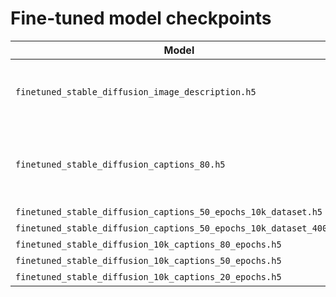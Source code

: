 # Fine-tuned model checkpoints

| Model | Description | Link |
|--------|----------|------|
| `finetuned_stable_diffusion_image_description.h5` | fine-tuned on cartoon description for 80 epochs | [Link](https://drive.google.com/file/d/1RE8uF57qyZ4w-ysvxUg6YF5afa2mcnPj/view?usp=share_link) |
| `finetuned_stable_diffusion_captions_80.h5` | fine-tuned on top-ranked cartoon captions for 80 epochs | [Link](https://drive.google.com/file/d/1b_yzmGJb9c4ufTRy2XaX3Spn1V9uomQN/view?usp=share_link) |
| `finetuned_stable_diffusion_captions_50_epochs_10k_dataset.h5` | | [Link](https://drive.google.com/file/d/1b_yzmGJb9c4ufTRy2XaX3Spn1V9uomQN/view?usp=share_link) |
| `finetuned_stable_diffusion_captions_50_epochs_10k_dataset_400.h5` | | [Link](https://drive.google.com/file/d/1b_yzmGJb9c4ufTRy2XaX3Spn1V9uomQN/view?usp=share_link) |
| `finetuned_stable_diffusion_10k_captions_80_epochs.h5` | | [Link](https://drive.google.com/file/d/1b_yzmGJb9c4ufTRy2XaX3Spn1V9uomQN/view?usp=share_link) |
| `finetuned_stable_diffusion_10k_captions_50_epochs.h5` | | [Link](https://drive.google.com/file/d/1tHLMOjOLlTDS2MM_AuCpJ-lEqtRJ8O4g/view?usp=share_link) |
| `finetuned_stable_diffusion_10k_captions_20_epochs.h5` | | [Link](https://drive.google.com/file/d/1HGh4Ddwn1xpJRQfeYHWdptnKae67DqRc/view?usp=share_link) |
